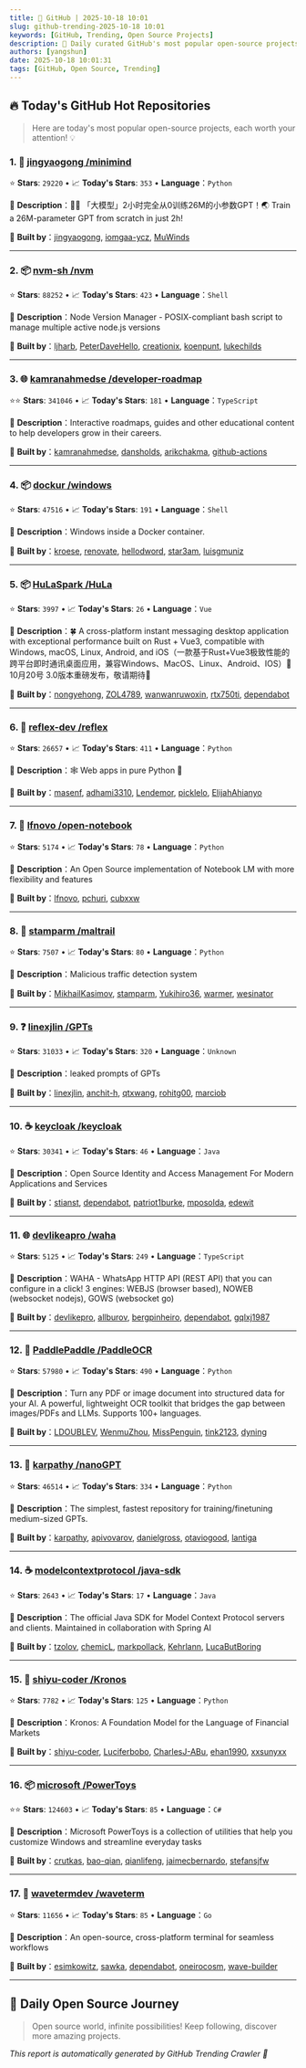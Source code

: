 ```yaml
---
title: 🚀 GitHub | 2025-10-18 10:01
slug: github-trending-2025-10-18 10:01
keywords: [GitHub, Trending, Open Source Projects]
description: 🌟 Daily curated GitHub's most popular open-source projects to help you stay on the pulse of technology!
authors: [yangshun]
date: 2025-10-18 10:01:31
tags: [GitHub, Open Source, Trending]
---
```


## 🔥 Today's GitHub Hot Repositories

> Here are today's most popular open-source projects, each worth your attention! 💡

### 1. 🐍 [jingyaogong /minimind](https://github.com/jingyaogong/minimind)

⭐ **Stars**: `29220`   •   📈 **Today's Stars**: `353`   •   **Language**：`Python`

📝 **Description**：🚀🚀 「大模型」2小时完全从0训练26M的小参数GPT！🌏 Train a 26M-parameter GPT from scratch in just 2h!

🤝 **Built by**：[jingyaogong](https://github.com/jingyaogong), [iomgaa-ycz](https://github.com/iomgaa-ycz), [MuWinds](https://github.com/MuWinds)

---

### 2. 📦 [nvm-sh /nvm](https://github.com/nvm-sh/nvm)

⭐ **Stars**: `88252`   •   📈 **Today's Stars**: `423`   •   **Language**：`Shell`

📝 **Description**：Node Version Manager - POSIX-compliant bash script to manage multiple active node.js versions

🤝 **Built by**：[ljharb](https://github.com/ljharb), [PeterDaveHello](https://github.com/PeterDaveHello), [creationix](https://github.com/creationix), [koenpunt](https://github.com/koenpunt), [lukechilds](https://github.com/lukechilds)

---

### 3. 🌐 [kamranahmedse /developer-roadmap](https://github.com/kamranahmedse/developer-roadmap)

⭐⭐ **Stars**: `341046`   •   📈 **Today's Stars**: `181`   •   **Language**：`TypeScript`

📝 **Description**：Interactive roadmaps, guides and other educational content to help developers grow in their careers.

🤝 **Built by**：[kamranahmedse](https://github.com/kamranahmedse), [dansholds](https://github.com/dansholds), [arikchakma](https://github.com/arikchakma), [github-actions](https://github.com/github-actions)

---

### 4. 📦 [dockur /windows](https://github.com/dockur/windows)

⭐ **Stars**: `47516`   •   📈 **Today's Stars**: `191`   •   **Language**：`Shell`

📝 **Description**：Windows inside a Docker container.

🤝 **Built by**：[kroese](https://github.com/kroese), [renovate](https://github.com/renovate), [hellodword](https://github.com/hellodword), [star3am](https://github.com/star3am), [luisgmuniz](https://github.com/luisgmuniz)

---

### 5. 📦 [HuLaSpark /HuLa](https://github.com/HuLaSpark/HuLa)

⭐ **Stars**: `3997`   •   📈 **Today's Stars**: `26`   •   **Language**：`Vue`

📝 **Description**：🍀 A cross-platform instant messaging desktop application with exceptional performance built on Rust + Vue3, compatible with Windows, macOS, Linux, Android, and iOS（一款基于Rust+Vue3极致性能的跨平台即时通讯桌面应用，兼容Windows、MacOS、Linux、Android、IOS）🎉 10月20号 3.0版本重磅发布，敬请期待🎉

🤝 **Built by**：[nongyehong](https://github.com/nongyehong), [ZOL4789](https://github.com/ZOL4789), [wanwanruwoxin](https://github.com/wanwanruwoxin), [rtx750ti](https://github.com/rtx750ti), [dependabot](https://github.com/dependabot)

---

### 6. 🐍 [reflex-dev /reflex](https://github.com/reflex-dev/reflex)

⭐ **Stars**: `26657`   •   📈 **Today's Stars**: `411`   •   **Language**：`Python`

📝 **Description**：🕸️ Web apps in pure Python 🐍

🤝 **Built by**：[masenf](https://github.com/masenf), [adhami3310](https://github.com/adhami3310), [Lendemor](https://github.com/Lendemor), [picklelo](https://github.com/picklelo), [ElijahAhianyo](https://github.com/ElijahAhianyo)

---

### 7. 🐍 [lfnovo /open-notebook](https://github.com/lfnovo/open-notebook)

⭐ **Stars**: `5174`   •   📈 **Today's Stars**: `78`   •   **Language**：`Python`

📝 **Description**：An Open Source implementation of Notebook LM with more flexibility and features

🤝 **Built by**：[lfnovo](https://github.com/lfnovo), [pchuri](https://github.com/pchuri), [cubxxw](https://github.com/cubxxw)

---

### 8. 🐍 [stamparm /maltrail](https://github.com/stamparm/maltrail)

⭐ **Stars**: `7507`   •   📈 **Today's Stars**: `80`   •   **Language**：`Python`

📝 **Description**：Malicious traffic detection system

🤝 **Built by**：[MikhailKasimov](https://github.com/MikhailKasimov), [stamparm](https://github.com/stamparm), [Yukihiro36](https://github.com/Yukihiro36), [warmer](https://github.com/warmer), [wesinator](https://github.com/wesinator)

---

### 9. ❓ [linexjlin /GPTs](https://github.com/linexjlin/GPTs)

⭐ **Stars**: `31033`   •   📈 **Today's Stars**: `320`   •   **Language**：`Unknown`

📝 **Description**：leaked prompts of GPTs

🤝 **Built by**：[linexjlin](https://github.com/linexjlin), [anchit-h](https://github.com/anchit-h), [qtxwang](https://github.com/qtxwang), [rohitg00](https://github.com/rohitg00), [marciob](https://github.com/marciob)

---

### 10. ☕ [keycloak /keycloak](https://github.com/keycloak/keycloak)

⭐ **Stars**: `30341`   •   📈 **Today's Stars**: `46`   •   **Language**：`Java`

📝 **Description**：Open Source Identity and Access Management For Modern Applications and Services

🤝 **Built by**：[stianst](https://github.com/stianst), [dependabot](https://github.com/dependabot), [patriot1burke](https://github.com/patriot1burke), [mposolda](https://github.com/mposolda), [edewit](https://github.com/edewit)

---

### 11. 🌐 [devlikeapro /waha](https://github.com/devlikeapro/waha)

⭐ **Stars**: `5125`   •   📈 **Today's Stars**: `249`   •   **Language**：`TypeScript`

📝 **Description**：WAHA - WhatsApp HTTP API (REST API) that you can configure in a click! 3 engines: WEBJS (browser based), NOWEB (websocket nodejs), GOWS (websocket go)

🤝 **Built by**：[devlikepro](https://github.com/devlikepro), [allburov](https://github.com/allburov), [bergpinheiro](https://github.com/bergpinheiro), [dependabot](https://github.com/dependabot), [gqlxj1987](https://github.com/gqlxj1987)

---

### 12. 🐍 [PaddlePaddle /PaddleOCR](https://github.com/PaddlePaddle/PaddleOCR)

⭐ **Stars**: `57980`   •   📈 **Today's Stars**: `490`   •   **Language**：`Python`

📝 **Description**：Turn any PDF or image document into structured data for your AI. A powerful, lightweight OCR toolkit that bridges the gap between images/PDFs and LLMs. Supports 100+ languages.

🤝 **Built by**：[LDOUBLEV](https://github.com/LDOUBLEV), [WenmuZhou](https://github.com/WenmuZhou), [MissPenguin](https://github.com/MissPenguin), [tink2123](https://github.com/tink2123), [dyning](https://github.com/dyning)

---

### 13. 🐍 [karpathy /nanoGPT](https://github.com/karpathy/nanoGPT)

⭐ **Stars**: `46514`   •   📈 **Today's Stars**: `334`   •   **Language**：`Python`

📝 **Description**：The simplest, fastest repository for training/finetuning medium-sized GPTs.

🤝 **Built by**：[karpathy](https://github.com/karpathy), [apivovarov](https://github.com/apivovarov), [danielgross](https://github.com/danielgross), [otaviogood](https://github.com/otaviogood), [lantiga](https://github.com/lantiga)

---

### 14. ☕ [modelcontextprotocol /java-sdk](https://github.com/modelcontextprotocol/java-sdk)

⭐ **Stars**: `2643`   •   📈 **Today's Stars**: `17`   •   **Language**：`Java`

📝 **Description**：The official Java SDK for Model Context Protocol servers and clients. Maintained in collaboration with Spring AI

🤝 **Built by**：[tzolov](https://github.com/tzolov), [chemicL](https://github.com/chemicL), [markpollack](https://github.com/markpollack), [Kehrlann](https://github.com/Kehrlann), [LucaButBoring](https://github.com/LucaButBoring)

---

### 15. 🐍 [shiyu-coder /Kronos](https://github.com/shiyu-coder/Kronos)

⭐ **Stars**: `7782`   •   📈 **Today's Stars**: `125`   •   **Language**：`Python`

📝 **Description**：Kronos: A Foundation Model for the Language of Financial Markets

🤝 **Built by**：[shiyu-coder](https://github.com/shiyu-coder), [Luciferbobo](https://github.com/Luciferbobo), [CharlesJ-ABu](https://github.com/CharlesJ-ABu), [ehan1990](https://github.com/ehan1990), [xxsunyxx](https://github.com/xxsunyxx)

---

### 16. 📦 [microsoft /PowerToys](https://github.com/microsoft/PowerToys)

⭐⭐ **Stars**: `124603`   •   📈 **Today's Stars**: `85`   •   **Language**：`C#`

📝 **Description**：Microsoft PowerToys is a collection of utilities that help you customize Windows and streamline everyday tasks

🤝 **Built by**：[crutkas](https://github.com/crutkas), [bao-qian](https://github.com/bao-qian), [qianlifeng](https://github.com/qianlifeng), [jaimecbernardo](https://github.com/jaimecbernardo), [stefansjfw](https://github.com/stefansjfw)

---

### 17. 🚦 [wavetermdev /waveterm](https://github.com/wavetermdev/waveterm)

⭐ **Stars**: `11656`   •   📈 **Today's Stars**: `85`   •   **Language**：`Go`

📝 **Description**：An open-source, cross-platform terminal for seamless workflows

🤝 **Built by**：[esimkowitz](https://github.com/esimkowitz), [sawka](https://github.com/sawka), [dependabot](https://github.com/dependabot), [oneirocosm](https://github.com/oneirocosm), [wave-builder](https://github.com/wave-builder)

---

## 🌈 Daily Open Source Journey

> Open source world, infinite possibilities! Keep following, discover more amazing projects.

*This report is automatically generated by GitHub Trending Crawler 🤖*
